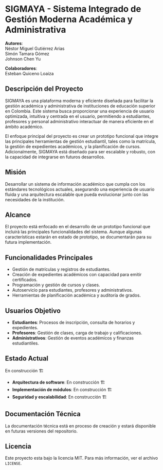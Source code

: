 # SIGMAYA - Sistema Integrado de Gestión Moderna Académica y Administrativa

**Autores**:  
Néstor Miguel Gutiérrez Arias  
Simón Tamara Gómez  
Johnson Chen Yu

**Colaboradores**:      
Esteban Quiceno Loaiza

## Descripción del Proyecto
SIGMAYA es una plataforma moderna y eficiente diseñada para facilitar la gestión académica y administrativa de instituciones de educación superior en Colombia. Este sistema busca proporcionar una experiencia de usuario optimizada, intuitiva y centrada en el usuario, permitiendo a estudiantes, profesores y personal administrativo interactuar de manera eficiente en el ámbito académico.

El enfoque principal del proyecto es crear un prototipo funcional que integre las principales herramientas de gestión estudiantil, tales como la matrícula, la gestión de expedientes académicos, y la planificación de cursos. Adicionalmente, SIGMAYA está diseñado para ser escalable y robusto, con la capacidad de integrarse en futuros desarrollos.

## Misión
Desarrollar un sistema de información académico que cumpla con los estándares tecnológicos actuales, asegurando una experiencia de usuario fluida y una arquitectura escalable que pueda evolucionar junto con las necesidades de la institución.

## Alcance
El proyecto está enfocado en el desarrollo de un prototipo funcional que incluirá las principales funcionalidades del sistema. Aunque algunas características estarán en estado de prototipo, se documentarán para su futura implementación.

## Funcionalidades Principales
- Gestión de matrículas y registros de estudiantes.
- Creación de expedientes académicos con capacidad para emitir certificados.
- Programación y gestión de cursos y clases.
- Autoservicio para estudiantes, profesores y administrativos.
- Herramientas de planificación académica y auditoría de grados.

## Usuarios Objetivo
- **Estudiantes**: Procesos de inscripción, consulta de horarios y expedientes.
- **Profesores**: Gestión de clases, carga de trabajo y calificaciones.
- **Administrativos**: Gestión de eventos académicos y finanzas estudiantiles.

## Estado Actual
En construcción 🏗️

- **Arquitectura de software**: En construcción 🏗️
- **Implementación de módulos**: En construcción 🏗️
- **Seguridad y escalabilidad**: En construcción 🏗️

## Documentación Técnica
La documentación técnica está en proceso de creación y estará disponible en futuras versiones del repositorio.

## Licencia
Este proyecto esta bajo la licencia MIT. Para más información, ver el archivo `LICENSE`.
